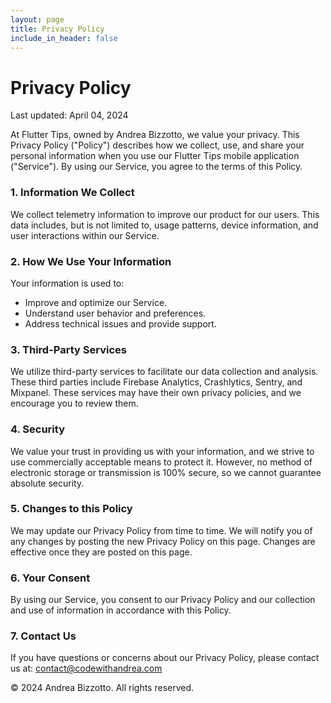```yaml
---
layout: page
title: Privacy Policy
include_in_header: false
---
```


# Privacy Policy

Last updated: April 04, 2024

At Flutter Tips, owned by Andrea Bizzotto, we value your privacy. This Privacy Policy ("Policy") describes how we collect, use, and share your personal information when you use our Flutter Tips mobile application ("Service"). By using our Service, you agree to the terms of this Policy.

### 1. Information We Collect

We collect telemetry information to improve our product for our users. This data includes, but is not limited to, usage patterns, device information, and user interactions within our Service.

### 2. How We Use Your Information

Your information is used to:

- Improve and optimize our Service.
- Understand user behavior and preferences.
- Address technical issues and provide support.

### 3. Third-Party Services

We utilize third-party services to facilitate our data collection and analysis. These third parties include Firebase Analytics, Crashlytics, Sentry, and Mixpanel. These services may have their own privacy policies, and we encourage you to review them.

### 4. Security

We value your trust in providing us with your information, and we strive to use commercially acceptable means to protect it. However, no method of electronic storage or transmission is 100% secure, so we cannot guarantee absolute security.

### 5. Changes to this Policy

We may update our Privacy Policy from time to time. We will notify you of any changes by posting the new Privacy Policy on this page. Changes are effective once they are posted on this page.

### 6. Your Consent

By using our Service, you consent to our Privacy Policy and our collection and use of information in accordance with this Policy.

### 7. Contact Us

If you have questions or concerns about our Privacy Policy, please contact us at: contact@codewithandrea.com

© 2024 Andrea Bizzotto. All rights reserved.
